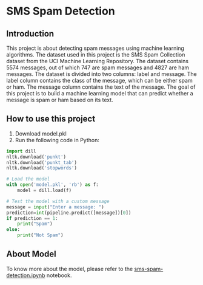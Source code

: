 # SMS Spam Detection
## Introduction
This project is about detecting spam messages using machine learning algorithms. The dataset used in this project is the SMS Spam Collection dataset from the UCI Machine Learning Repository. The dataset contains 5574 messages, out of which 747 are spam messages and 4827 are ham messages. The dataset is divided into two columns: label and message. The label column contains the class of the message, which can be either spam or ham. The message column contains the text of the message. The goal of this project is to build a machine learning model that can predict whether a message is spam or ham based on its text.

## How to use this project
1. Download model.pkl
2. Run the following code in Python:
```python
import dill
nltk.download('punkt')
nltk.download('punkt_tab')
nltk.download('stopwords')

# Load the model
with open('model.pkl', 'rb') as f:
    model = dill.load(f)

# Test the model with a custom message
message = input("Enter a message: ")
prediction=int(pipeline.predict([message])[0])
if prediction == 1:
    print("Spam")
else:
    print("Not Spam")
```

## About Model

To know more about the model, please refer to the [sms-spam-detection.ipynb](sms-spam-detection.ipynb) notebook.
